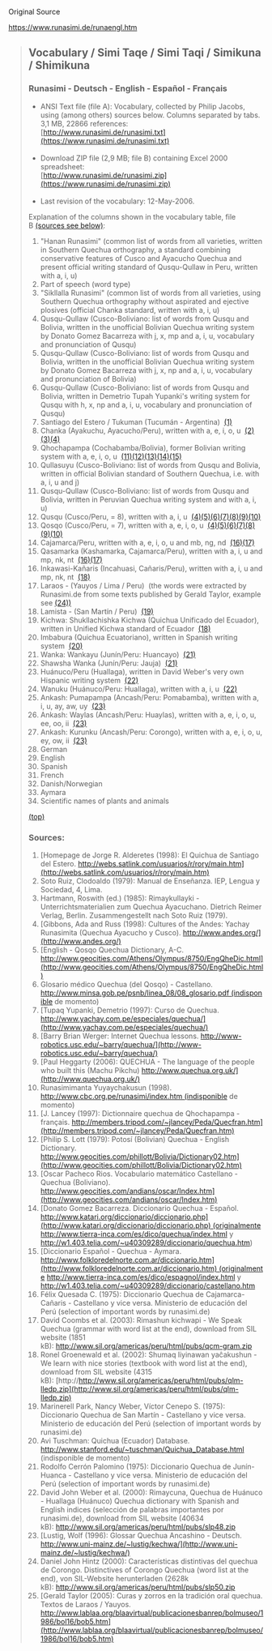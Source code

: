 Original Source

https://www.runasimi.de/runaengl.htm

> ## Vocabulary / Simi Taqe / Simi Taqi / Simikuna / Shimikuna
> 
> ### Runasimi - Deutsch - English - Español - Français
> 
> - ANSI Text file (file A): Vocabulary, collected by Philip Jacobs, using (among others) sources below. Columns separated by tabs. 3,1 MB, 22866 references:  
>   [http://www.runasimi.de/runasimi.txt](https://www.runasimi.de/runasimi.txt)  
>    
> - Download ZIP file (2,9 MB; file B) containing Excel 2000 spreadsheet:  
>   [http://www.runasimi.de/runasimi.zip](https://www.runasimi.de/runasimi.zip)  
>    
> - Last revision of the vocabulary: 12-May-2006.
> 
> Explanation of the columns shown in the vocabulary table, file B [(sources see below)](https://www.runasimi.de/main-en.htm#pukyu):
> 
> 1. "Hanan Runasimi" (common list of words from all varieties, written in Southern Quechua orthography, a standard combining conservative features of Cusco and Ayacucho Quechua and present official writing standard of Qusqu-Qullaw in Peru, written with a, i, u)
> 2. Part of speech (word type)
> 3. "Sikllalla Runasimi" (common list of words from all varieties, using Southern Quechua orthography without aspirated and ejective plosives (official Chanka standard, written with a, i, u)
> 4. Qusqu-Qullaw (Cusco-Boliviano: list of words from Qusqu and Bolivia, written in the unofficial Bolivian Quechua writing system by Donato Gomez Bacarreza with j, x, mp and a, i, u, vocabulary and pronunciation of Qusqu)
> 5. Qusqu-Qullaw (Cusco-Boliviano: list of words from Qusqu and Bolivia, written in the unofficial Bolivian Quechua writing system by Donato Gomez Bacarreza with j, x, np and a, i, u, vocabulary and pronunciation of Bolivia)
> 6. Qusqu-Qullaw (Cusco-Boliviano: list of words from Qusqu and Bolivia, written in Demetrio Tupah Yupanki's writing system for Qusqu with h, x, np and a, i, u, vocabulary and pronunciation of Qusqu)
> 7. Santiago del Estero / Tukuman (Tucumán - Argentina)  [(1)](https://www.runasimi.de/main-en.htm#pukyu)
> 8. Chanka (Ayakuchu, Ayacucho/Peru), written with a, e, i, o, u  [(2)(3)(4)](https://www.runasimi.de/main-en.htm#pukyu)
> 9. Qhochapampa (Cochabamba/Bolivia), former Bolivian writing system with a, e, i, o, u  [(11)(12)(13)(14)(15)](https://www.runasimi.de/main-en.htm#pukyu)
> 10. Qullasuyu (Cusco-Boliviano: list of words from Qusqu and Bolivia, written in official Bolivian standard of Southern Quechua, i.e. with a, i, u and j)
> 11. Qusqu-Qullaw (Cusco-Boliviano: list of words from Qusqu and Bolivia, written in Peruvian Quechua writing system and with a, i, u)
> 12. Qusqu (Cusco/Peru, = 8), written with a, i, u  [(4)(5)(6)(7)(8)(9)(10)](https://www.runasimi.de/main-en.htm#pukyu)
> 13. Qosqo (Cusco/Peru, = 7), written with a, e, i, o, u  [(4)(5)(6)(7)(8)(9)(10)](https://www.runasimi.de/main-en.htm#pukyu)
> 14. Cajamarca/Peru, written with a, e, i, o, u and mb, ng, nd  [(16)(17)](https://www.runasimi.de/main-en.htm#pukyu)
> 15. Qasamarka (Kashamarka, Cajamarca/Peru), written with a, i, u and mp, nk, nt  [(16)(17)](https://www.runasimi.de/main-en.htm#pukyu)
> 16. Inkawasi-Kañaris (Incahuasi, Cañaris/Peru), written with a, i, u and mp, nk, nt  [(18)](https://www.runasimi.de/main-en.htm#pukyu)
> 17. Laraos - (Yauyos / Lima / Peru)  (the words were extracted by Runasimi.de from some texts published by Gerald Taylor, example see [(24))](https://www.runasimi.de/main-en.htm#pukyu)
> 18. Lamista - (San Martín / Peru)  [(19)](https://www.runasimi.de/main-en.htm#pukyu)
> 19. Kichwa: Shukllachishka Kichwa (Quichua Unificado del Ecuador), written in Unified Kichwa standard of Ecuador  [(18)](https://www.runasimi.de/main-en.htm#pukyu)
> 20. Imbabura (Quichua Ecuatoriano), written in Spanish writing system  [(20)](https://www.runasimi.de/main-en.htm#pukyu)
> 21. Wanka: Wankayu (Junín/Peru: Huancayo)  [(21)](https://www.runasimi.de/main-en.htm#pukyu)
> 22. Shawsha Wanka (Junín/Peru: Jauja)  [(21)](https://www.runasimi.de/main-en.htm#pukyu)
> 23. Huánuco/Peru (Huallaga), written in David Weber's very own Hispanic writing system  [(22)](https://www.runasimi.de/main-en.htm#pukyu)
> 24. Wanuku (Huánuco/Peru: Huallaga), written with a, i, u  [(22)](https://www.runasimi.de/main-en.htm#pukyu)
> 25. Ankash: Pumapampa (Ancash/Peru: Pomabamba), written with a, i, u, ay, aw, uy  [(23)](https://www.runasimi.de/main-en.htm#pukyu)
> 26. Ankash: Waylas (Ancash/Peru: Huaylas), written with a, e, i, o, u, ee, oo, ii  [(23)](https://www.runasimi.de/main-en.htm#pukyu)
> 27. Ankash: Kurunku (Ancash/Peru: Corongo), written with a, e, i, o, u, ey, ow, ii  [(23)](https://www.runasimi.de/main-en.htm#pukyu)
> 28. German
> 29. English
> 30. Spanish
> 31. French
> 32. Danish/Norwegian
> 33. Aymara
> 34. Scientific names of plants and animals
> 
> [(top)](https://www.runasimi.de/main-en.htm#)
> 
> ### Sources:
> 
> 1. [Homepage de Jorge R. Alderetes (1998): El Quichua de Santiago del Estero. http://webs.satlink.com/usuarios/r/rory/main.htm](http://webs.satlink.com/usuarios/r/rory/main.htm)
> 2. Soto Ruiz, Clodoaldo (1979): Manual de Enseñanza. IEP, Lengua y Sociedad, 4, Lima.
> 3. Hartmann, Roswith (ed.) (1985): Rimaykullayki - Unterrichtsmaterialien zum Quechua Ayacuchano. Dietrich Reimer Verlag, Berlin. Zusammengestellt nach Soto Ruiz (1979).
> 4. [Gibbons, Ada and Russ (1998): Cultures of the Andes: Yachay Runasimita (Quechua Ayacucho y Cusco). http://www.andes.org/](http://www.andes.org/)
> 5. [English - Qosqo Quechua Dictionary, A-C. http://www.geocities.com/Athens/Olympus/8750/EngQheDic.html](http://www.geocities.com/Athens/Olympus/8750/EngQheDic.html)
> 6. Glosario médico Quechua (del Qosqo) - Castellano. http://www.minsa.gob.pe/psnb/linea_08/08_glosario.pdf (indisponible de momento)
> 7. [Tupaq Yupanki, Demetrio (1997): Curso de Quechua. http://www.yachay.com.pe/especiales/quechua/](http://www.yachay.com.pe/especiales/quechua/)
> 8. [Barry Brian Werger: Internet Quechua lessons. http://www-robotics.usc.edu/~barry/quechua/](http://www-robotics.usc.edu/~barry/quechua/)
> 9. [Paul Heggarty (2006): QUECHUA - The language of the people who built this (Machu Pikchu) http://www.quechua.org.uk/](http://www.quechua.org.uk/)
> 10. Runasimimanta Yuyaychakusun (1998). http://www.cbc.org.pe/runasimi/index.htm (indisponible de momento)
> 11. [J. Lancey (1997): Dictionnaire quechua de Qhochapampa - français. http://members.tripod.com/~jlancey/Peda/Quecfran.htm](http://members.tripod.com/~jlancey/Peda/Quecfran.htm)
> 12. [Philip S. Lott (1979): Potosí (Bolivian) Quechua - English Dictionary. http://www.geocities.com/phillott/Bolivia/Dictionary02.htm](http://www.geocities.com/phillott/Bolivia/Dictionary02.htm)
> 13. [Oscar Pacheco Rios. Vocabulario matemático Castellano - Quechua (Boliviano). http://www.geocities.com/andians/oscar/Index.htm](http://www.geocities.com/andians/oscar/Index.htm)
> 14. [Donato Gomez Bacarreza. Diccionario Quechua - Español. http://www.katari.org/diccionario/diccionario.php](http://www.katari.org/diccionario/diccionario.php) (originalmente http://www.tierra-inca.com/es/dico/quechua/index.html y http://w1.403.telia.com/~u40309289/diccionario/quechua.htm)
> 15. [Diccionario Español - Quechua - Aymara. http://www.folkloredelnorte.com.ar/diccionario.htm](http://www.folkloredelnorte.com.ar/diccionario.htm) (originalmente http://www.tierra-inca.com/es/dico/espagnol/index.html y http://w1.403.telia.com/~u40309289/diccionario/castellano.htm
> 16. Félix Quesada C. (1975): Diccionario Quechua de Cajamarca-Cañaris - Castellano y vice versa. Ministerio de educación del Perú (selection of important words by runasimi.de)
> 17. David Coombs et al. (2003): Rimashun kichwapi - We Speak Quechua (grammar with word list at the end), download from SIL website (1851 kB): http://www.sil.org/americas/peru/html/pubs/qcm-gram.zip
> 18. Ronel Groenewald et al. (2002): Shumaq liyinawan yaĉakushun - We learn with nice stories (textbook with word list at the end), download from SIL website (4315 kB): [http://http://www.sil.org/americas/peru/html/pubs/qlm-lledp.zip](http://www.sil.org/americas/peru/html/pubs/qlm-lledp.zip)
> 19. Marinerell Park, Nancy Weber, Víctor Cenepo S. (1975): Diccionario Quechua de San Martín - Castellano y vice versa. Ministerio de educación del Perú (selection of important words by runasimi.de)
> 20. Avi Tuschman: Quichua (Ecuador) Database. http://www.stanford.edu/~tuschman/Quichua_Database.html (indisponible de momento)
> 21. Rodolfo Cerrón Palomino (1975): Diccionario Quechua de Junín-Huanca - Castellano y vice versa. Ministerio de educación del Perú (selection of important words by runasimi.de)
> 22. David John Weber et al. (2000): Rimaycuna, Quechua de Huánuco - Huallaga (Huánuco) Quechua dictionary with Spanish and English indices (selección de palabras importantes por runasimi.de), download from SIL website (40634 kB): http://www.sil.org/americas/peru/html/pubs/slp48.zip
> 23. [Lustig, Wolf (1996): Glossar Quechua Ancashino - Deutsch. http://www.uni-mainz.de/~lustig/kechwa/](http://www.uni-mainz.de/~lustig/kechwa/)
> 24. Daniel John Hintz (2000): Características distintivas del quechua de Corongo. Distinctives of Corongo Quechua (word list at the end), von SIL-Website herunterladen (2628k kB): http://www.sil.org/americas/peru/html/pubs/slp50.zip
> 25. [Gerald Taylor (2005): Curas y zorros en la tradición oral quechua. Textos de Laraos / Yauyos. http://www.lablaa.org/blaavirtual/publicacionesbanrep/bolmuseo/1986/bol16/bob5.htm](http://www.lablaa.org/blaavirtual/publicacionesbanrep/bolmuseo/1986/bol16/bob5.htm)
